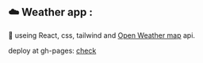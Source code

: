 ☁️ Weather app :
-----------------
🌟 useing React, css, tailwind and <a href='https://openweathermap.org/'>Open Weather map</a> api.
 
 deploy at gh-pages: <a href='https://moinak-majumdar.github.io/React-weather/' target='_x'>check</a>
